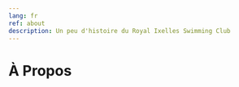 ```yaml
---
lang: fr
ref: about
description: Un peu d'histoire du Royal Ixelles Swimming Club 
---
```


# À Propos
